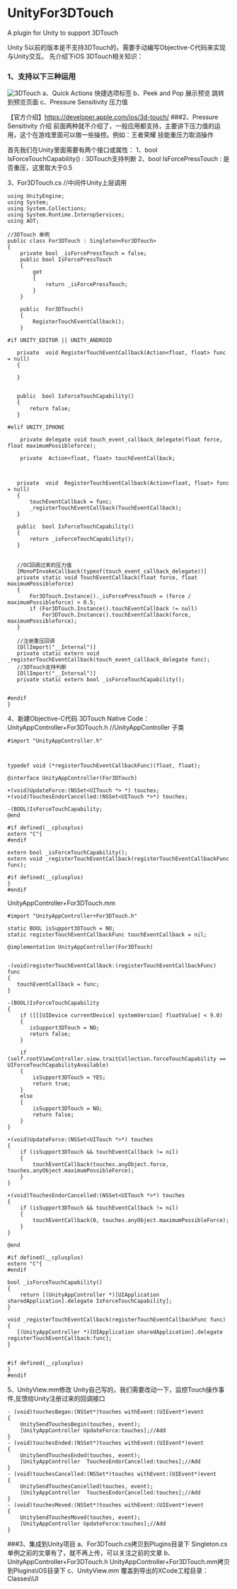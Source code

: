 # UnityFor3DTouch
A plugin for Unity to support 3DTouch


Unity 5以前的版本是不支持3DTouch的，需要手动编写Objective-C代码来实现与Unity交互。
先介绍下iOS 3DTouch相关知识：
### 1、支持以下三种运用
![3DTouch](http://upload-images.jianshu.io/upload_images/191918-a7c02fb37e0743ee.png?imageMogr2/auto-orient/strip%7CimageView2/2/w/1240)
       a、Quick Actions 快捷选项标签
       b、Peek and Pop 展示预览 跳转到预览页面
       c、Pressure Sensitivity 压力值

【官方介绍】https://developer.apple.com/ios/3d-touch/
###2、Pressure Sensitivity 介绍
前面两种就不介绍了，一般应用都支持，主要讲下压力值的运用，这个在游戏里面可以做一些操控。例如：王者荣耀 技能重压力取消操作

首先我们在Unity里面需要有两个接口或属性：
1、bool IsForceTouchCapability() : 3DTouch支持判断
2、bool IsForcePressTouch : 是否重压，这里取大于0.5

3、For3DTouch.cs //中间件Unity上层调用
```
using UnityEngine;
using System;
using System.Collections;
using System.Runtime.InteropServices;
using AOT;

//3DTouch 单例
public class For3DTouch : Singleton<For3DTouch>
{
    private bool _isForcePressTouch = false;
    public bool IsForcePressTouch
    {
        get
        {
            return _isForcePressTouch;
        }
    }

    public  For3DTouch()
    {
        RegisterTouchEventCallback();
    }

#if UNITY_EDITOR || UNITY_ANDROID
   
   private  void RegisterTouchEventCallback(Action<float, float> func = null)
   {
   
   }

     
   public  bool IsForceTouchCapability()
   {
       return false;
   }

#elif UNITY_IPHONE

    private delegate void touch_event_callback_delegate(float force, float maximumPossibleforce);

    private  Action<float, float> touchEventCallback;



   private  void  RegisterTouchEventCallback(Action<float, float> func = null)
   {
       touchEventCallback = func;
	   _registerTouchEventCallback(TouchEventCallback);
   }
   
   public  bool IsForceTouchCapability()
   {
       return _isForceTouchCapability();
   }
   	

   //OC回调过来的压力值
   [MonoPInvokeCallback(typeof(touch_event_callback_delegate))]
   private static void TouchEventCallback(float force, float maximumPossibleforce)
   {
       For3DTouch.Instance()._isForcePressTouch = (force / maximumPossibleforce) > 0.5;
       if (For3DTouch.Instance().touchEventCallback != null)
           For3DTouch.Instance().touchEventCallback(force, maximumPossibleforce);
   }

   //注册重压回调
   [DllImport("__Internal")]
   private static extern void _registerTouchEventCallback(touch_event_callback_delegate func);
   //3DTouch支持判断
   [DllImport("__Internal")]
   private static extern bool _isForceTouchCapability();   
   
   
#endif
}
```
4、新建Objective-C代码 3DTouch Native Code：
UnityAppController+For3DTouch.h //UnityAppController 子类
```
#import "UnityAppController.h"



typedef void (*registerTouchEventCallbackFunc)(float, float);

@interface UnityAppController(For3DTouch)

+(void)UpdateForce:(NSSet<UITouch *> *) touches;
+(void)TouchesEndorCancelled:(NSSet<UITouch *>*) touches;

-(BOOL)IsForceTouchCapability;
@end

#if defined(__cplusplus)
extern "C"{
#endif

extern bool _isForceTouchCapability();
extern void _registerTouchEventCallback(registerTouchEventCallbackFunc func);

#if defined(__cplusplus)
}
#endif
```
UnityAppController+For3DTouch.mm
```
#import "UnityAppController+For3DTouch.h"

static BOOL isSupport3DTouch = NO;
static registerTouchEventCallbackFunc touchEventCallback = nil;

@implementation UnityAppController(For3DTouch)


-(void)registerTouchEventCallback:(registerTouchEventCallbackFunc) func
{
   touchEventCallback = func;
}

-(BOOL)IsForceTouchCapability
{
	if ([[[UIDevice currentDevice] systemVersion] floatValue] < 9.0)
	{
	   isSupport3DTouch = NO;
	   return false;
	}
	
	if (self.rootViewController.view.traitCollection.forceTouchCapability == UIForceTouchCapabilityAvailable)
	{
		isSupport3DTouch = YES;
		return true;
	}
	else
	{
		isSupport3DTouch = NO;
		return false;
	}
}

+(void)UpdateForce:(NSSet<UITouch *>*) touches
{
	if (isSupport3DTouch && touchEventCallback != nil)
	{
		touchEventCallback(touches.anyObject.force, touches.anyObject.maximumPossibleForce);
	}
}

+(void)TouchesEndorCancelled:(NSSet<UITouch *>*) touches
{
	if (isSupport3DTouch && touchEventCallback != nil)
	{
		touchEventCallback(0, touches.anyObject.maximumPossibleForce);
	}
}

@end

#if defined(__cplusplus)
extern "C"{
#endif

bool _isForceTouchCapability()
{
    return [(UnityAppController *)[UIApplication sharedApplication].delegate IsForceTouchCapability];
}

void _registerTouchEventCallback(registerTouchEventCallbackFunc func)
{
   [(UnityAppController *)[UIApplication sharedApplication].delegate registerTouchEventCallback:func];
}


#if defined(__cplusplus)
}
#endif
```
5、UnityView.mm修改 Unity自己写的，我们需要改动一下，监控Touch操作事件,反馈给Unity注册过来的回调接口
```
- (void)touchesBegan:(NSSet*)touches withEvent:(UIEvent*)event
{
	UnitySendTouchesBegin(touches, event);
	[UnityAppController UpdateForce:touches];//Add
}
- (void)touchesEnded:(NSSet*)touches withEvent:(UIEvent*)event
{
	UnitySendTouchesEnded(touches, event);
	[UnityAppController  TouchesEndorCancelled:touches];//Add
}
- (void)touchesCancelled:(NSSet*)touches withEvent:(UIEvent*)event
{
	UnitySendTouchesCancelled(touches, event);
	[UnityAppController  TouchesEndorCancelled:touches];//Add
}
- (void)touchesMoved:(NSSet*)touches withEvent:(UIEvent*)event
{
	UnitySendTouchesMoved(touches, event);
	[UnityAppController UpdateForce:touches];//Add
}
```

###3、集成到Unity项目
a、For3DTouch.cs拷贝到Plugins目录下 Singleton.cs 单例之前的文章有了，就不再上传，可以关注之前的文章
b、UnityAppController+For3DTouch.h UnityAppController+For3DTouch.mm拷贝到Plugins\iOS目录下
c、UnityView.mm 覆盖到导出的XCode工程目录：Classes\UI




